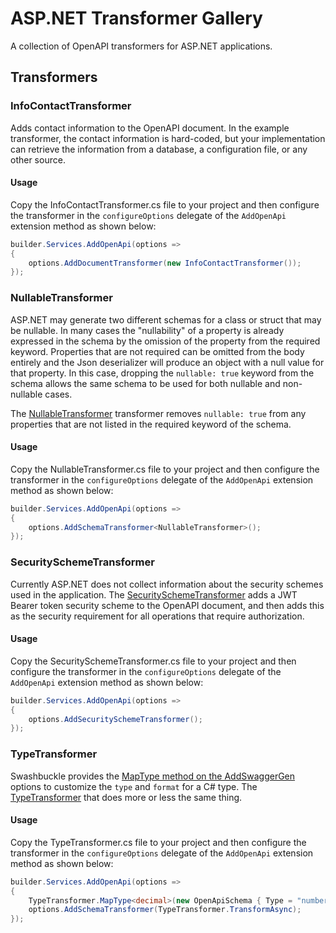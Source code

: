 # ASP.NET Transformer Gallery

<!-- markdownlint-disable MD024 -->

A collection of OpenAPI transformers for ASP.NET applications.

## Transformers

### InfoContactTransformer

Adds contact information to the OpenAPI document. In the example transformer, the contact information is hard-coded,
but your implementation can retrieve the information from a database, a configuration file, or any other source.

#### Usage

Copy the InfoContactTransformer.cs file to your project and then configure the transformer in the `configureOptions`
delegate of the `AddOpenApi` extension method as shown below:

```csharp
builder.Services.AddOpenApi(options =>
{
    options.AddDocumentTransformer(new InfoContactTransformer());
});
```

### NullableTransformer

ASP.NET may generate two different schemas for a class or struct that may be nullable. In many cases the "nullability" of a property is already expressed in the schema by the omission of the property from the required keyword. Properties that are not required can be omitted from the body entirely and the Json deserializer will produce an object with a null value for that property. In this case, dropping the `nullable: true` keyword from the schema allows the same schema to be used for both nullable and non-nullable cases.

The [NullableTransformer](./TransformerGalleryTransformers/NullableTransformer.cs) transformer removes `nullable: true` from any properties that are not listed in the required keyword of the schema.

#### Usage

Copy the NullableTransformer.cs file to your project and then configure the transformer in the `configureOptions`
delegate of the `AddOpenApi` extension method as shown below:

```csharp
builder.Services.AddOpenApi(options =>
{
    options.AddSchemaTransformer<NullableTransformer>();
});
```

### SecuritySchemeTransformer

Currently ASP.NET does not collect information about the security schemes used in the application. The
[SecuritySchemeTransformer](./TransformerGalleryTransformers/SecuritySchemeTransformer.cs) adds a JWT Bearer token
security scheme to the OpenAPI document, and then adds this as the security requirement for all operations
that require authorization.

#### Usage

Copy the SecuritySchemeTransformer.cs file to your project and then configure the transformer in the `configureOptions`
delegate of the `AddOpenApi` extension method as shown below:

```csharp
builder.Services.AddOpenApi(options =>
{
    options.AddSecuritySchemeTransformer();
});
```

### TypeTransformer

Swashbuckle provides the [MapType method on the AddSwaggerGen] options to customize the
`type` and `format` for a C# type.
The [TypeTransformer](./TransformerGalleryTransformers/TypeTransformer.cs) that does more or less the same thing.

[MapType method on the AddSwaggerGen]: https://github.com/domaindrivendev/Swashbuckle.AspNetCore?tab=readme-ov-file#override-schema-for-specific-types

#### Usage

Copy the TypeTransformer.cs file to your project and then configure the transformer in the `configureOptions`
delegate of the `AddOpenApi` extension method as shown below:

```csharp
builder.Services.AddOpenApi(options =>
{
    TypeTransformer.MapType<decimal>(new OpenApiSchema { Type = "number", Format = "decimal" });
    options.AddSchemaTransformer(TypeTransformer.TransformAsync);
});
```
